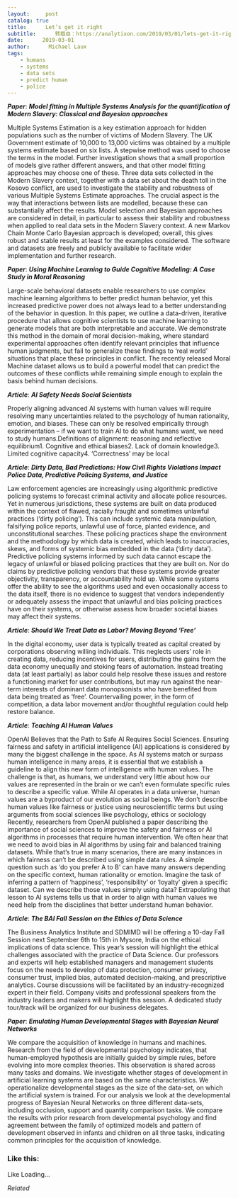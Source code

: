 ```yaml
---
layout:     post
catalog: true
title:      Let’s get it right
subtitle:      转载自：https://analytixon.com/2019/03/01/lets-get-it-right-16/
date:      2019-03-01
author:      Michael Laux
tags:
    - humans
    - systems
    - data sets
    - predict human
    - police
---
```


***Paper***: ***Model fitting in Multiple Systems Analysis for the quantification of Modern Slavery: Classical and Bayesian approaches***

Multiple Systems Estimation is a key estimation approach for hidden populations such as the number of victims of Modern Slavery. The UK Government estimate of 10,000 to 13,000 victims was obtained by a multiple systems estimate based on six lists. A stepwise method was used to choose the terms in the model. Further investigation shows that a small proportion of models give rather different answers, and that other model fitting approaches may choose one of these. Three data sets collected in the Modern Slavery context, together with a data set about the death toll in the Kosovo conflict, are used to investigate the stability and robustness of various Multiple Systems Estimate approaches. The crucial aspect is the way that interactions between lists are modelled, because these can substantially affect the results. Model selection and Bayesian approaches are considered in detail, in particular to assess their stability and robustness when applied to real data sets in the Modern Slavery context. A new Markov Chain Monte Carlo Bayesian approach is developed; overall, this gives robust and stable results at least for the examples considered. The software and datasets are freely and publicly available to facilitate wider implementation and further research.

***Paper***: ***Using Machine Learning to Guide Cognitive Modeling: A Case Study in Moral Reasoning***

Large-scale behavioral datasets enable researchers to use complex machine learning algorithms to better predict human behavior, yet this increased predictive power does not always lead to a better understanding of the behavior in question. In this paper, we outline a data-driven, iterative procedure that allows cognitive scientists to use machine learning to generate models that are both interpretable and accurate. We demonstrate this method in the domain of moral decision-making, where standard experimental approaches often identify relevant principles that influence human judgments, but fail to generalize these findings to ‘real world’ situations that place these principles in conflict. The recently released Moral Machine dataset allows us to build a powerful model that can predict the outcomes of these conflicts while remaining simple enough to explain the basis behind human decisions.

***Article***: ***AI Safety Needs Social Scientists***

Properly aligning advanced AI systems with human values will require resolving many uncertainties related to the psychology of human rationality, emotion, and biases. These can only be resolved empirically through experimentation – if we want to train AI to do what humans want, we need to study humans.Definitions of alignment: reasoning and reflective equilibrium1. Cognitive and ethical biases2. Lack of domain knowledge3. Limited cognitive capacity4. ‘Correctness’ may be local

***Article***: ***Dirty Data, Bad Predictions: How Civil Rights Violations Impact Police Data, Predictive Policing Systems, and Justice***

Law enforcement agencies are increasingly using algorithmic predictive policing systems to forecast criminal activity and allocate police resources. Yet in numerous jurisdictions, these systems are built on data produced within the context of flawed, racially fraught and sometimes unlawful practices (‘dirty policing’). This can include systemic data manipulation, falsifying police reports, unlawful use of force, planted evidence, and unconstitutional searches. These policing practices shape the environment and the methodology by which data is created, which leads to inaccuracies, skews, and forms of systemic bias embedded in the data (‘dirty data’). Predictive policing systems informed by such data cannot escape the legacy of unlawful or biased policing practices that they are built on. Nor do claims by predictive policing vendors that these systems provide greater objectivity, transparency, or accountability hold up. While some systems offer the ability to see the algorithms used and even occasionally access to the data itself, there is no evidence to suggest that vendors independently or adequately assess the impact that unlawful and bias policing practices have on their systems, or otherwise assess how broader societal biases may affect their systems.

***Article***: ***Should We Treat Data as Labor? Moving Beyond ‘Free’***

In the digital economy, user data is typically treated as capital created by corporations observing willing individuals. This neglects users’ role in creating data, reducing incentives for users, distributing the gains from the data economy unequally and stoking fears of automation. Instead treating data (at least partially) as labor could help resolve these issues and restore a functioning market for user contributions, but may run against the near-term interests of dominant data monopsonists who have benefited from data being treated as ‘free’. Countervailing power, in the form of competition, a data labor movement and/or thoughtful regulation could help restore balance.

***Article***: ***Teaching AI Human Values***

OpenAI Believes that the Path to Safe AI Requires Social Sciences. Ensuring fairness and safety in artificial intelligence (AI) applications is considered by many the biggest challenge in the space. As AI systems match or surpass human intelligence in many areas, it is essential that we establish a guideline to align this new form of intelligence with human values. The challenge is that, as humans, we understand very little about how our values are represented in the brain or we can’t even formulate specific rules to describe a specific value. While AI operates in a data universe, human values are a byproduct of our evolution as social beings. We don’t describe human values like fairness or justice using neuroscientific terms but using arguments from social sciences like psychology, ethics or sociology Recently, researchers from OpenAI published a paper describing the importance of social sciences to improve the safety and fairness or AI algorithms in processes that require human intervention. We often hear that we need to avoid bias in AI algorithms by using fair and balanced training datasets. While that’s true in many scenarios, there are many instances in which fairness can’t be described using simple data rules. A simple question such as ‘do you prefer A to B’ can have many answers depending on the specific context, human rationality or emotion. Imagine the task of inferring a pattern of ‘happiness’, ‘responsibility’ or ‘loyalty’ given a specific dataset. Can we describe those values simply using data? Extrapolating that lesson to AI systems tells us that in order to align with human values we need help from the disciplines that better understand human behavior.

***Article***: ***The BAI Fall Session on the Ethics of Data Science***

The Business Analytics Institute and SDMIMD will be offering a 10-day Fall Session next September 6th to 15th in Mysore, India on the ethical implications of data science. This year’s session will highlight the ethical challenges associated with the practice of Data Science. Our professors and experts will help established managers and management students focus on the needs to develop of data protection, consumer privacy, consumer trust, implied bias, automated decision-making, and prescriptive analytics. Course discussions will be facilitated by an industry-recognized expert in their field. Company visits and professional speakers from the industry leaders and makers will highlight this session. A dedicated study tour/track will be organized for our business delegates.

***Paper***: ***Emulating Human Developmental Stages with Bayesian Neural Networks***

We compare the acquisition of knowledge in humans and machines. Research from the field of developmental psychology indicates, that human-employed hypothesis are initially guided by simple rules, before evolving into more complex theories. This observation is shared across many tasks and domains. We investigate whether stages of development in artificial learning systems are based on the same characteristics. We operationalize developmental stages as the size of the data-set, on which the artificial system is trained. For our analysis we look at the developmental progress of Bayesian Neural Networks on three different data-sets, including occlusion, support and quantity comparison tasks. We compare the results with prior research from developmental psychology and find agreement between the family of optimized models and pattern of development observed in infants and children on all three tasks, indicating common principles for the acquisition of knowledge.





### Like this:

Like Loading...


*Related*

